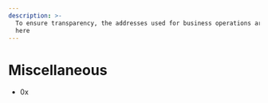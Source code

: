 ```yaml
---
description: >-
  To ensure transparency, the addresses used for business operations are listed
  here
---
```


# Miscellaneous

* 0x
